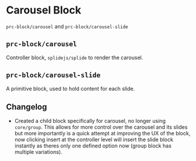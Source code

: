# Carousel Block

`prc-block/carousel` and `prc-block/carousel-slide`

## `prc-block/carousel`
Controller block, `splidejs/splide` to render the carousel.

## `prc-block/carousel-slide`
A primitive block, used to hold content for each slide.

## Changelog
- Created a child block specifically for carousel, no longer using `core/group`. This allows for more control over the carousel and its slides but more importantly is a quick attempt at improving the UX of the block, now clicking insert at the controller level will insert the slide block instantly as theres only one defined option now (group block has multiple variations).
